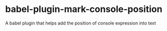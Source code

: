 # babel-plugin-mark-console-position
A babel plugin that helps add the position of console expression into text
